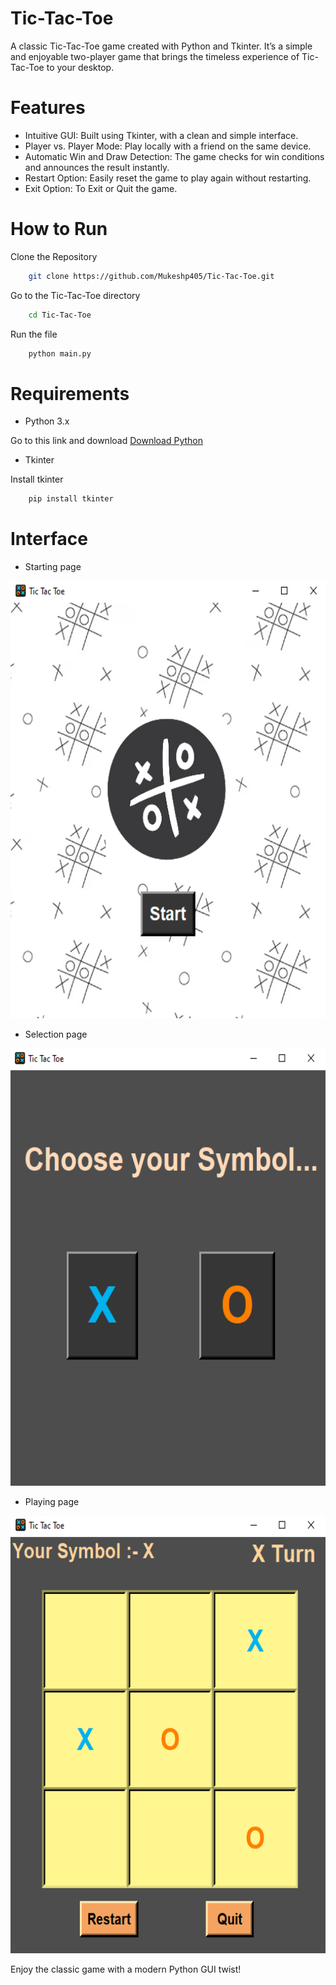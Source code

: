 # Tic-Tac-Toe

A classic Tic-Tac-Toe game created with Python and Tkinter. It’s a simple and enjoyable two-player game that brings the timeless experience of Tic-Tac-Toe to your desktop.

# Features

- Intuitive GUI: Built using Tkinter, with a clean and simple interface.
- Player vs. Player Mode: Play locally with a friend on the same device.
- Automatic Win and Draw Detection: The game checks for win conditions and announces the result instantly.
- Restart Option: Easily reset the game to play again without restarting.
- Exit Option: To Exit or Quit the game.

# How to Run

Clone the Repository

```bash
    git clone https://github.com/Mukeshp405/Tic-Tac-Toe.git
```

Go to the Tic-Tac-Toe directory

```bash
    cd Tic-Tac-Toe
```

Run the file

```bash
    python main.py
```

# Requirements

- Python 3.x

Go to this link and download
[Download Python](https://www.python.org/downloads/)

- Tkinter

Install tkinter

```bash
    pip install tkinter
```

# Interface

- Starting page
<p align="center">
    <img src="Screenshots/image1.png" width="600" height="700"/>
</p>

- Selection page
<p align="center">
    <img src="Screenshots/image2.png" width="600" height="700"/>
</p>

- Playing page
<p align="center">
    <img src="Screenshots/image3.png" width="600" height="700"/>
</p>

Enjoy the classic game with a modern Python GUI twist!
